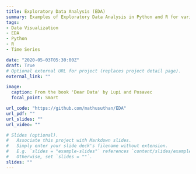 ```yaml
---
title: Exploratory Data Analysis (EDA)
summary: Examples of Exploratory Data Analysis in Python and R for various types of data.
tags:
- Data Visualization
- EDA
- Python
- R
- Time Series

date: "2020-05-03T05:30:00Z"
draft: True
# Optional external URL for project (replaces project detail page).
external_link: ""

image:
  caption: From the book 'Dear Data' by Lupi and Posavec
  focal_point: Smart

url_code: "https://github.com/mathusuthan/EDA"
url_pdf: ""
url_slides: ""
url_video: ""

# Slides (optional).
#   Associate this project with Markdown slides.
#   Simply enter your slide deck's filename without extension.
#   E.g. `slides = "example-slides"` references `content/slides/example-slides.md`.
#   Otherwise, set `slides = ""`.
slides: ""
---
```


